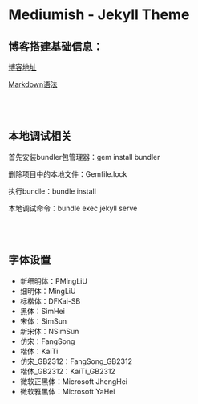 # Mediumish - Jekyll Theme

## 博客搭建基础信息：

<a href='VsLegend.github.io'>博客地址</a>

<a href='https://www.markdownguide.org/basic-syntax/'>Markdown语法</a>

<br><br>

## 本地调试相关
首先安装bundler包管理器：gem install bundler

删除项目中的本地文件：Gemfile.lock

执行bundle：bundle install

本地调试命令：bundle exec jekyll serve

<br><br>

## 字体设置
- 新细明体：PMingLiU
- 细明体：MingLiU
- 标楷体：DFKai-SB
- 黑体：SimHei
- 宋体：SimSun
- 新宋体：NSimSun
- 仿宋：FangSong
- 楷体：KaiTi
- 仿宋_GB2312：FangSong_GB2312
- 楷体_GB2312：KaiTi_GB2312
- 微软正黑体：Microsoft JhengHei
- 微软雅黑体：Microsoft YaHei
